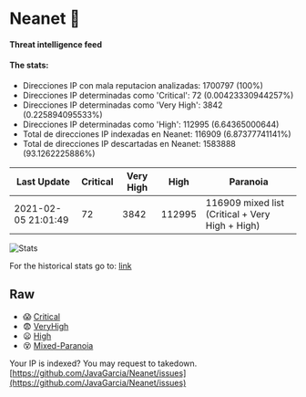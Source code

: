 # Neanet :hocho:
#### Threat intelligence feed
#### The stats:

- Direcciones IP con mala reputacion analizadas: 1700797 (100%)
- Direcciones IP determinadas como 'Critical':  72 (0.00423330944257%)
- Direcciones IP determinadas como 'Very High':  3842 (0.225894095533%)
- Direcciones IP determinadas como 'High':  112995 (6.64365000644)
- Total de direcciones IP indexadas en Neanet:  116909 (6.87377741141%)
- Total de direcciones IP descartadas en Neanet:  1583888 (93.1262225886%)

| Last Update | Critical | Very High | High | Paranoia |
| --- | --- | --- | --- | --- |
| 2021-02-05 21:01:49 | 72 | 3842 | 112995 | 116909 mixed list (Critical + Very High + High)|

![Stats](https://docs.google.com/spreadsheets/d/e/2PACX-1vSnaNMIXVabIpDJjufMlzH7poXnshF3mgd8Is1g9ytUEzVsP5my4Trn8f-xkoLLQ38xpL3HtmUexLo6/pubchart?oid=501124687&format=image)

For the historical stats go to: [link](/stats.csv)
## Raw
- :scream: [Critical](https://raw.githubusercontent.com/JavaGarcia/Neanet/master/blacklists/neanet_critical.txt)
- :fearful: [VeryHigh](https://raw.githubusercontent.com/JavaGarcia/Neanet/master/blacklists/neanet_veryHigh.txtt)
- :frowning: [High](https://raw.githubusercontent.com/JavaGarcia/Neanet/master/blacklists/neanet_high.txt)
- :dizzy_face: [Mixed-Paranoia](https://raw.githubusercontent.com/JavaGarcia/Neanet/master/blacklists/neanet_all.txt)


Your IP is indexed? You may request to takedown. [https://github.com/JavaGarcia/Neanet/issues](https://github.com/JavaGarcia/Neanet/issues)



















































































































































































































































































































































































































































































































































































































































































































































































































































































































































































































































































































































































































































































































































































































































































































































































































































































































































































































































































































































































































































































































































































































































































































































































































































































































































































































































































































































































































































































































































































































































































































































































































































































































































































































































































































































































































































































































































































































































































































































































































































































































































